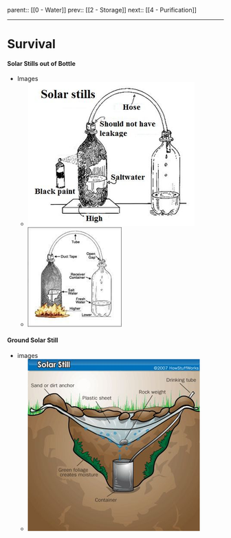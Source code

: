 parent:: [[0 - Water]]
prev:: [[2 - Storage]]
next:: [[4 - Purification]]

--- 

 # Survival
 #### Solar Stills out of Bottle
- Images
	- ![image.png](../assets/image_1656478154495_0.png)
	- ![image.png](../assets/image_1656478190442_0.png)
#### Ground Solar Still
- images
	- ![image.png](../assets/image_1656478627014_0.png)